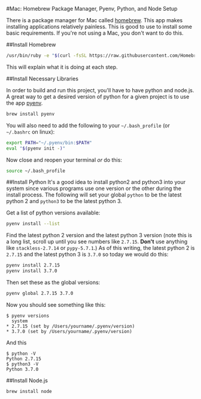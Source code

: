 #Mac: Homebrew Package Manager, Pyenv, Python, and Node Setup

There is a package manager for Mac called [homebrew](https://brew.sh). This app makes installing applications relatively painless. This is good to use to install some basic requirements. If you're not using a Mac, you don't want to do this.

##Install Homebrew

```bash
/usr/bin/ruby -e "$(curl -fsSL https://raw.githubusercontent.com/Homebrew/install/master/install)"
```

This will explain what it is doing at each step.

##Install Necessary Libraries

In order to build and run this project, you'll have to have python and node.js. A great way to get a desired version of python for a given project is to use the app [pyenv](https://github.com/pyenv/pyenv). 

```bash
brew install pyenv
```

You will also need to add the following to your `~/.bash_profile` (or `~/.bashrc` on linux): 

```bash
export PATH="~/.pyenv/bin:$PATH"
eval "$(pyenv init -)"
```

Now close and reopen your terminal _or_ do this:

```bash
source ~/.bash_profile 
```

##Install Python
It's a good idea to install python2 and python3 into your system since various programs use one version or the other during the install process. The following will set your global `python` to be the latest python 2 and `python3` to be the latest python 3.

Get a list of python versions available:

```bash
pyenv install --list
```

Find the latest python 2 version and the latest python 3 version (note this is a long list, scroll up until you see numbers like `2.7.15`. **Don't** use anything like `stackless-2.7.14` or `pypy-5.7.1`.) As of this writing, the latest python 2 is `2.7.15` and the latest python 3 is `3.7.0` so today we would do this:

```bash
pyenv install 2.7.15
pyenv install 3.7.0
```

Then set these as the global versions:

```bash
pyenv global 2.7.15 3.7.0
```

Now you should see something like this:

```
$ pyenv versions
  system
* 2.7.15 (set by /Users/yourname/.pyenv/version)
* 3.7.0 (set by /Users/yourname/.pyenv/version)
```

And this

```
$ python -V
Python 2.7.15
$ python3 -V
Python 3.7.0
```

##Install Node.js

```bash
brew install node
```
